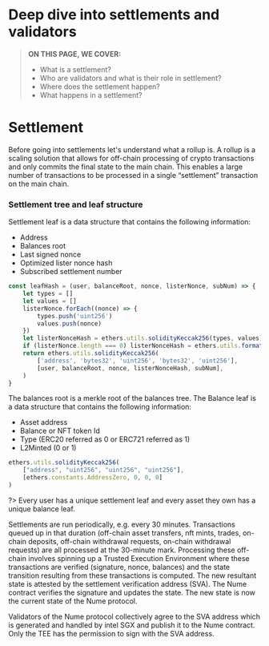 # Deep dive into settlements and validators

> **ON THIS PAGE, WE COVER:** 
> - What is a settlement?
> - Who are validators and what is their role in settlement?
> - Where does the settlement happen?
> - What happens in a settlement?

# Settlement
Before going into settlements let's understand what a rollup is. A rollup is a scaling solution that allows for off-chain processing of crypto transactions and only commits the final state to the main chain. This enables a large number of transactions to be processed in a single “settlement” transaction on the main chain.

### Settlement tree and leaf structure
Settlement leaf is a data structure that contains the following information:
- Address
- Balances root
- Last signed nonce
- Optimized lister nonce hash
- Subscribed settlement number

```js
const leafHash = (user, balanceRoot, nonce, listerNonce, subNum) => {
    let types = []
    let values = []
    listerNonce.forEach((nonce) => {
        types.push('uint256')
        values.push(nonce)
    })
    let listerNonceHash = ethers.utils.solidityKeccak256(types, values)
    if (listerNonce.length === 0) listerNonceHash = ethers.utils.formatBytes32String('')
    return ethers.utils.solidityKeccak256(
        ['address', 'bytes32', 'uint256', 'bytes32', 'uint256'],
        [user, balanceRoot, nonce, listerNonceHash, subNum],
    )
}
```

The balances root is a merkle root of the balances tree. The Balance leaf is a data structure that contains the following information:
- Asset address
- Balance or NFT token Id
- Type (ERC20 referred as 0 or ERC721 referred as 1)
- L2Minted (0 or 1)

```js
ethers.utils.solidityKeccak256(
    ["address", "uint256", "uint256", "uint256"],
    [ethers.constants.AddressZero, 0, 0, 0]
)
```

?> Every user has a unique settlement leaf and every asset they own has a unique balance leaf.

Settlements are run periodically, e.g. every 30 minutes. Transactions queued up in that duration (off-chain asset transfers, nft mints, trades, on-chain deposits, off-chain withdrawal requests, on-chain withdrawal requests) are all processed at the 30-minute mark. Processing these off-chain involves spinning up a Trusted Execution Environment where these transactions are verified (signature, nonce, balances) and the state transition resulting from these transactions is computed.  The new resultant state is attested by the settlement verification address (SVA).  The Nume contract verifies the signature and updates the state. The new state is now the current state of the Nume protocol.

Validators of the Nume protocol collectively agree to the SVA address which is generated and handled by intel SGX and publish it to the Nume contract. Only the TEE has the permission to sign with the SVA address.

